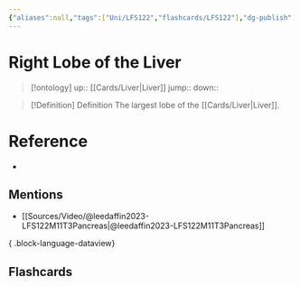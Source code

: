 ```yaml
---
{"aliases":null,"tags":["Uni/LFS122","flashcards/LFS122"],"dg-publish":true,"permalink":"/cards/right-lobe-of-the-liver/","dgPassFrontmatter":true}
---
```


# Right Lobe of the Liver

> [!ontology]
> up:: [[Cards/Liver\|Liver]]
> jump:: 
> down:: 

> [!Definition] Definition
> The largest lobe of the [[Cards/Liver\|Liver]].

# Reference

- 

## Mentions

- [[Sources/Video/@leedaffin2023-LFS122M11T3Pancreas\|@leedaffin2023-LFS122M11T3Pancreas]]

{ .block-language-dataview}

## Flashcards